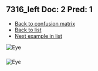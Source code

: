 ## 7316_left Doc: 2 Pred: 1
- [Back to confusion matrix](https://github.com/juliandewit/kaggle_retinopathy/blob/master/matrix.md)
- [Back to list](https://github.com/juliandewit/kaggle_retinopathy/blob/master/lists/21/list.md)
- [Next example in list](https://github.com/juliandewit/kaggle_retinopathy/blob/master/lists/21/73/7322_right.md)

![Eye](https://retinopaty.blob.core.windows.net/size1024/7316_left_2.jpeg)

### 

![Eye]()
